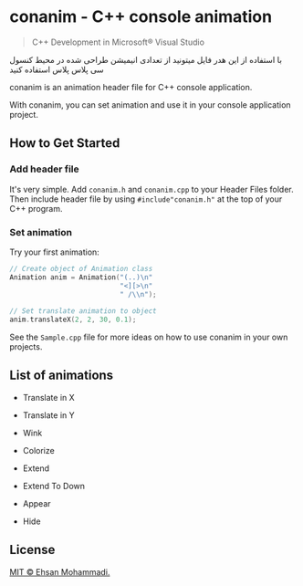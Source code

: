 # conanim - C++ console animation

> C++ Development in Microsoft® Visual Studio

با استفاده از این هدر فایل میتونید از تعدادی انیمیشن طراحی شده در محیط کنسول سی پلاس پلاس استفاده کنید

conanim is an animation header file for C++ console application.

With conanim, you can set animation and use it in your console application project. 

## How to Get Started

### Add header file

It's very simple. Add `conanim.h` and `conanim.cpp` to your Header Files folder. Then include header file by using `#include"conanim.h"` at the top of your C++ program.

### Set animation

Try your first animation:

```c++
// Create object of Animation class
Animation anim = Animation("(..)\n"
                           "<][>\n"
                           " /\\n");
                           
// Set translate animation to object
anim.translateX(2, 2, 30, 0.1);

```

See the `Sample.cpp` file for more ideas on how to use conanim in your own projects.

## List of animations

- Translate in X

- Translate in Y

- Wink

- Colorize

- Extend

- Extend To Down

- Appear

- Hide


## License

[MIT © Ehsan Mohammadi.](../master/LICENSE)
